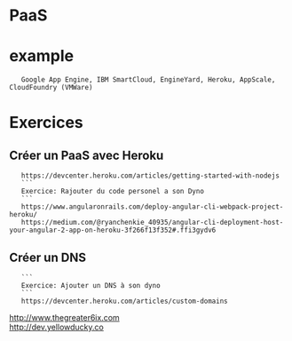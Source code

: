 # PaaS 


# example

       Google App Engine, IBM SmartCloud, EngineYard, Heroku, AppScale, CloudFoundry (VMWare)

# Exercices

## Créer un PaaS avec Heroku

       https://devcenter.heroku.com/articles/getting-started-with-nodejs    
       ```
       Exercice: Rajouter du code personel a son Dyno
       ```
       https://www.angularonrails.com/deploy-angular-cli-webpack-project-heroku/   
       https://medium.com/@ryanchenkie_40935/angular-cli-deployment-host-your-angular-2-app-on-heroku-3f266f13f352#.ffi3gydv6

## Créer un DNS

       ```
       Exercice: Ajouter un DNS à son dyno
       ```
       https://devcenter.heroku.com/articles/custom-domains


http://www.thegreater6ix.com  
http://dev.yellowducky.co
